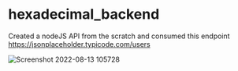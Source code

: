 # hexadecimal_backend

Created a nodeJS API from the scratch and consumed this endpoint https://jsonplaceholder.typicode.com/users
 
![Screenshot 2022-08-13 105728](https://user-images.githubusercontent.com/48960647/184470024-02711653-3f7e-4408-925c-d37c27b27ee5.png)

